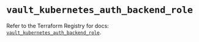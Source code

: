 # `vault_kubernetes_auth_backend_role`

Refer to the Terraform Registry for docs: [`vault_kubernetes_auth_backend_role`](https://registry.terraform.io/providers/hashicorp/vault/3.25.0/docs/resources/kubernetes_auth_backend_role).
